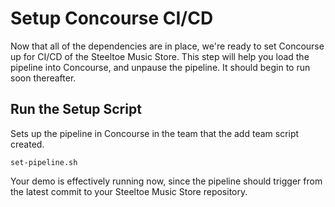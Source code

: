 # Setup Concourse CI/CD

Now that all of the dependencies are in place, we're ready to set 
Concourse up for CI/CD of the Steeltoe Music Store. This step will help
you load the pipeline into Concourse, and unpause the pipeline. It 
should begin to run soon thereafter.

## Run the Setup Script

Sets up the pipeline in Concourse in the team that the add team script created.

```
set-pipeline.sh
```

Your demo is effectively running now, since the pipeline should 
trigger from the latest commit to your Steeltoe Music Store repository.

